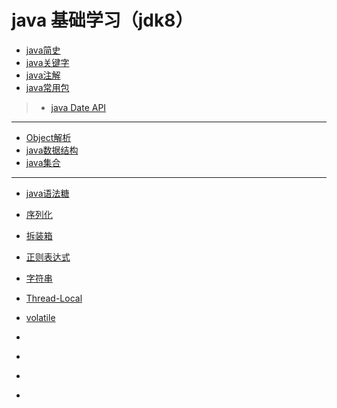 # java 基础学习（jdk8）

* [java简史](javaBriefHistory.md)
* [java关键字](keywords.md)
* [java注解](annotation.md)
* [java常用包](packages.md)
> * [java Date API](date.md)

------------

* [Object解析](object.md)
* [java数据结构]()
* [java集合](collection.md)

-------------

* [java语法糖](syntactic-sugar.md)

* [序列化](serialize.md)
* [拆装箱](boxed-unboxed.md)
* [正则表达式](regex.md)
* [字符串](string.md)
* [Thread-Local](thread-local.md)
* [volatile](volatile.md)
* []()
* []()
* []()
* []()

